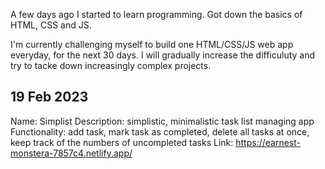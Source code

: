 A few days ago I started to learn programming. Got down the basics of HTML, CSS and JS.

I'm currently challenging myself to build one HTML/CSS/JS web app everyday, for the next 30 days. I will gradually increase the difficuluty and try to tacke down increasingly complex projects.

19 Feb 2023
-----------
Name: Simplist
Description: simplistic, minimalistic task list managing app
Functionality: add task, mark task as completed, delete all tasks at once, keep track of the numbers of uncompleted tasks
Link: https://earnest-monstera-7857c4.netlify.app/
